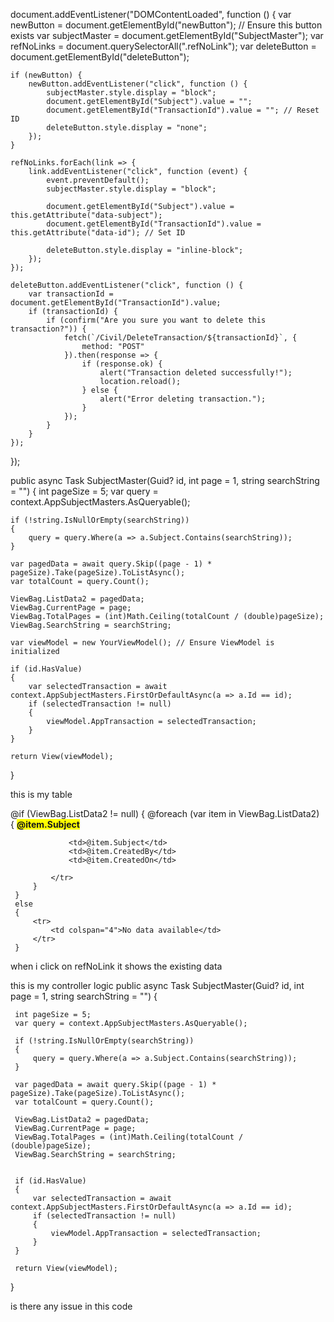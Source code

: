 document.addEventListener("DOMContentLoaded", function () {
    var newButton = document.getElementById("newButton"); // Ensure this button exists
    var subjectMaster = document.getElementById("SubjectMaster");
    var refNoLinks = document.querySelectorAll(".refNoLink");
    var deleteButton = document.getElementById("deleteButton");

    if (newButton) {
        newButton.addEventListener("click", function () {
            subjectMaster.style.display = "block";
            document.getElementById("Subject").value = "";
            document.getElementById("TransactionId").value = ""; // Reset ID
            deleteButton.style.display = "none";
        });
    }

    refNoLinks.forEach(link => {
        link.addEventListener("click", function (event) {
            event.preventDefault();
            subjectMaster.style.display = "block";

            document.getElementById("Subject").value = this.getAttribute("data-subject");
            document.getElementById("TransactionId").value = this.getAttribute("data-id"); // Set ID

            deleteButton.style.display = "inline-block";
        });
    });

    deleteButton.addEventListener("click", function () {
        var transactionId = document.getElementById("TransactionId").value;
        if (transactionId) {
            if (confirm("Are you sure you want to delete this transaction?")) {
                fetch(`/Civil/DeleteTransaction/${transactionId}`, {
                    method: "POST"
                }).then(response => {
                    if (response.ok) {
                        alert("Transaction deleted successfully!");
                        location.reload();
                    } else {
                        alert("Error deleting transaction.");
                    }
                });
            }
        }
    });
});


public async Task<IActionResult> SubjectMaster(Guid? id, int page = 1, string searchString = "")
{
    int pageSize = 5;
    var query = context.AppSubjectMasters.AsQueryable();

    if (!string.IsNullOrEmpty(searchString))
    {
        query = query.Where(a => a.Subject.Contains(searchString));
    }

    var pagedData = await query.Skip((page - 1) * pageSize).Take(pageSize).ToListAsync();
    var totalCount = query.Count();

    ViewBag.ListData2 = pagedData;
    ViewBag.CurrentPage = page;
    ViewBag.TotalPages = (int)Math.Ceiling(totalCount / (double)pageSize);
    ViewBag.SearchString = searchString;

    var viewModel = new YourViewModel(); // Ensure ViewModel is initialized

    if (id.HasValue)
    {
        var selectedTransaction = await context.AppSubjectMasters.FirstOrDefaultAsync(a => a.Id == id);
        if (selectedTransaction != null)
        {
            viewModel.AppTransaction = selectedTransaction;
        }
    }

    return View(viewModel);
}




this is my table 
 <tbody style="">
     @if (ViewBag.ListData2 != null)
     {
         @foreach (var item in ViewBag.ListData2)
         {
             <tr>
                 <td>
                     <a asp-action="SubjectMaster" asp-route-id="@item.Id" class="text-primary refNoLink" style="text-decoration:none;background-color:yellow;font-weight:bolder;"
                        data-id="@item.Id" data-subject="@item.Subject">
                         @item.Subject
                     </a>
                 </td>

                 <td>@item.Subject</td>
                 <td>@item.CreatedBy</td>
                 <td>@item.CreatedOn</td>
                
             </tr>
         }
     }
     else
     {
         <tr>
             <td colspan="4">No data available</td>
         </tr>
     }
 </tbody>

when i click on refNoLink it shows the existing data 
<div class="row" id="SubjectMaster" style="display:none;">
    <form asp-action="SubmitTransactions" asp-controller="Civil" method="post">
        <input type="hidden" asp-for="Id" id="TransactionId" name="Id" />

        <div class="row">
            
            <div class="col-md-6 mb-3">
                <label for="CustomerName">Customer Name</label>
                <input asp-for="Subject" class="form-control form-control-sm" id="Subject" type="text" readonly>
            </div>

           </div>

        <div class="mt-3">
            <button class="btn btn-primary" id="submitButton" type="submit">Submit</button>

            <button class="btn btn-danger" id="deleteButton" style="display: none;">Submit</button>

            

        </div>
    </form>


</div>

<script>

    document.addEventListener("DOMContentLoaded", function () {
        var newButton = document.getElementById("newButton");
        var subjectMaster = document.getElementById("SubjectMaster");
        var refNoLinks = document.querySelectorAll(".refNoLink");
        var deleteButton = document.getElementById("deleteButton");


        newButton.addEventListener("click", function () {
            subjectMaster.style.display = "block";


            document.getElementById("Subject").value = "";
           

            deleteButton.style.display = "none";
        });


        refNoLinks.forEach(link => {
            link.addEventListener("click", function (event) {
                event.preventDefault();
                subjectMaster.style.display = "block";

                document.getElementById("Subject").value = this.getAttribute("data-subject");

                deleteButton.style.display = "inline-block";
            });
        });


        deleteButton.addEventListener("click", function () {
            var transactionId = document.getElementById("TransactionId").value;
            if (transactionId) {
                if (confirm("Are you sure you want to delete this transaction?")) {
                    fetch(`/Civil/DeleteTransaction/${transactionId}`, {
                        method: "POST"
                    }).then(response => {
                        if (response.ok) {
                            alert("Transaction deleted successfully!");
                            location.reload();
                        } else {
                            alert("Error deleting transaction.");
                        }
                    });
                }
            }
        });
    });



</script>

this is my controller logic
 public async Task<IActionResult> SubjectMaster(Guid? id, int page = 1, string searchString = "")
 {
     
     int pageSize = 5;
     var query = context.AppSubjectMasters.AsQueryable();

     if (!string.IsNullOrEmpty(searchString))
     {
         query = query.Where(a => a.Subject.Contains(searchString));
     }

     var pagedData = await query.Skip((page - 1) * pageSize).Take(pageSize).ToListAsync();
     var totalCount = query.Count();

     ViewBag.ListData2 = pagedData;
     ViewBag.CurrentPage = page;
     ViewBag.TotalPages = (int)Math.Ceiling(totalCount / (double)pageSize);
     ViewBag.SearchString = searchString;

   
     if (id.HasValue)
     {
         var selectedTransaction = await context.AppSubjectMasters.FirstOrDefaultAsync(a => a.Id == id);
         if (selectedTransaction != null)
         {
             viewModel.AppTransaction = selectedTransaction;
         }
     }

     return View(viewModel);
 }

is there any issue in this code 
